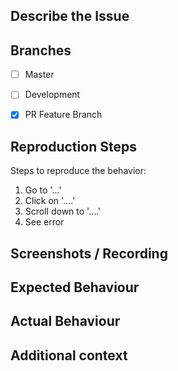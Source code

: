 <!--
## Issue Submission Notes
Issue title **must** include _where/when_ and _what_ has happened, examples below:
- Hovering over the pie chart will have different visuals on first and second mouseover
- Deleting platforms from the time crashes the application and returns System.NotSupportedException: 'Collection was of a fixed size.'error

_Please do not edit this section_
- Check to see if an issue already exists for the issue you encountered.
- **ALWAYS** use professional language with complete and full sentences throughout the issue form
-->

## Describe the Issue
<!-- A clear and concise description of what the issue is. -->



<!-- DELETE COMMENT TO ENABLE SECTION
## Linked Issues
Reference any linked issues using #NUM format
-->


## Branches
<!-- Delete/Update/Add which branches are affected/tested -->
- [ ] Master
- [ ] Development
- [x] PR Feature Branch



## Reproduction Steps
<!-- Provide clear and consise steps to reporoduce the issue.
    Steps MUST be added as numbered task steps
    Issue will be closed if this is not provided. -->
Steps to reproduce the behavior:
1. Go to '...'
2. Click on '....'
3. Scroll down to '....'
4. See error



## Screenshots / Recording
<!-- MUST HAVE, add screenshots to help explain your problem. Use `Snipping Tool` or `Screen Recorder`
    Include and error messages that occur as a screenshot-->



## Expected Behaviour
<!-- A clear and concise description of what you expected to happen. -->



## Actual Behaviour
<!-- Please detail exactly how this deviates from the expected behaviour. -->



## Additional context
<!-- Add any other context about the problem here. -->
